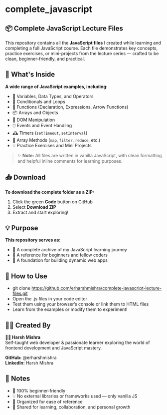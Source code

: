 # complete_javascript 

## 📦 Complete JavaScript Lecture Files
This repository contains all the **JavaScript files** I created while learning and completing a full JavaScript course. Each file demonstrates key concepts, practice exercises, or mini-projects from the lecture series — crafted to be clean, beginner-friendly, and practical.

## 📁 What's Inside
**A wide range of JavaScript examples, including:**

- 🧠 Variables, Data Types, and Operators
- 🔁 Conditionals and Loops
- 🧮 Functions (Declaration, Expressions, Arrow Functions)
- 📦 Arrays and Objects
- 🧩 DOM Manipulation
- 🖱️ Events and Event Handling
- 🕰️ Timers (`setTimeout`, `setInterval`)
- 🔄 Array Methods (`map`, `filter`, `reduce`, etc.)
- 💡 Practice Exercises and Mini Projects

> ✨ **Note:** All files are written in vanilla JavaScript, with clean formatting and helpful inline comments for learning purposes.

## 📥 Download
**To download the complete folder as a ZIP:**

1. Click the green **Code** button on GitHub
2. Select **Download ZIP**
3. Extract and start exploring!

## 💡 Purpose
**This repository serves as:**

- 🧰 A complete archive of my JavaScript learning journey
- 📘 A reference for beginners and fellow coders
- 🧱 A foundation for building dynamic web apps

## 🧠 How to Use
- git clone https://github.com/erharshmishra/complete-javascript-lecture-files.git
- Open the .js files in your code editor
- Test them using your browser’s console or link them to HTML files
- Learn from the examples or modify them to experiment!

## 🙋‍♂️ Created By
**👨‍💻 Harsh Mishra** <br>
Self-taught web developer & passionate learner exploring the world of frontend development and JavaScript mastery.

**GitHub:** @erharshmishra <br>
**LinkedIn:** Harsh Mishra <br>

## 📝 Notes
- 🔰 100% beginner-friendly
- 💡 No external libraries or frameworks used — only vanilla JS
- 📁 Organized for ease of reference
- 🧪 Shared for learning, collaboration, and personal growth
